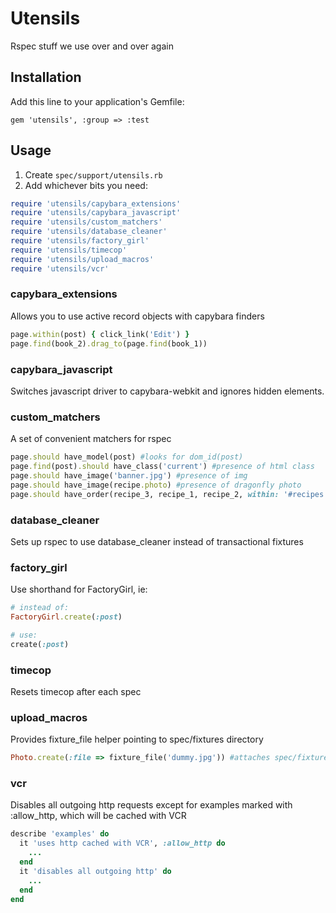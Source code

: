 # Utensils

Rspec stuff we use over and over again

## Installation

Add this line to your application's Gemfile:

    gem 'utensils', :group => :test

## Usage

1. Create `spec/support/utensils.rb`
2. Add whichever bits you need:

```ruby
require 'utensils/capybara_extensions'
require 'utensils/capybara_javascript'
require 'utensils/custom_matchers'
require 'utensils/database_cleaner'
require 'utensils/factory_girl'
require 'utensils/timecop'
require 'utensils/upload_macros'
require 'utensils/vcr'
```

### capybara_extensions

Allows you to use active record objects with capybara finders

```ruby
page.within(post) { click_link('Edit') }
page.find(book_2).drag_to(page.find(book_1))
```

### capybara_javascript

Switches javascript driver to capybara-webkit and ignores hidden
elements.

### custom_matchers

A set of convenient matchers for rspec

```ruby
page.should have_model(post) #looks for dom_id(post)
page.find(post).should have_class('current') #presence of html class
page.should have_image('banner.jpg') #presence of img
page.should have_image(recipe.photo) #presence of dragonfly photo
page.should have_order(recipe_3, recipe_1, recipe_2, within: '#recipes') #checks that objects are in a specific order
```

### database_cleaner

Sets up rspec to use database_cleaner instead of transactional fixtures

### factory_girl

Use shorthand for FactoryGirl, ie:

```ruby
# instead of:
FactoryGirl.create(:post)

# use:
create(:post)
```

### timecop

Resets timecop after each spec

### upload_macros

Provides fixture_file helper pointing to spec/fixtures directory

```ruby
Photo.create(:file => fixture_file('dummy.jpg')) #attaches spec/fixtures/dummy.jpg
```

### vcr

Disables all outgoing http requests except for examples marked with :allow_http, which will be cached with VCR

```ruby
describe 'examples' do
  it 'uses http cached with VCR', :allow_http do
    ...
  end
  it 'disables all outgoing http' do
    ...
  end
end
